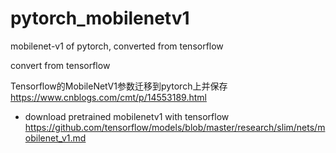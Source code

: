 # pytorch_mobilenetv1
mobilenet-v1 of pytorch, converted from tensorflow

convert from tensorflow

Tensorflow的MobileNetV1参数迁移到pytorch上并保存 
https://www.cnblogs.com/cmt/p/14553189.html

* download pretrained mobilenetv1 with tensorflow
https://github.com/tensorflow/models/blob/master/research/slim/nets/mobilenet_v1.md